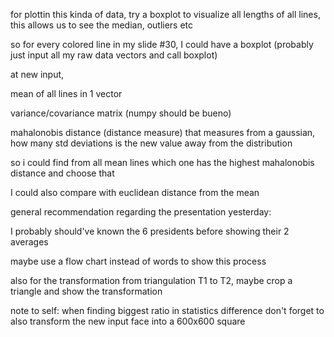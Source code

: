 for plottin this kinda of data, try a boxplot to visualize all lengths of all lines, this allows us to see the median, outliers etc



so for every colored line in my slide #30, I could have a boxplot (probably just input all my raw data vectors and call boxplot)

at new input, 



mean of all lines in 1 vector

variance/covariance matrix (numpy should be bueno)



mahalonobis distance (distance measure) that measures from a gaussian, how many std deviations is the new value away from the distribution

so i could find from all mean lines which one has the highest mahalonobis distance and choose that

I could also compare with euclidean distance from the mean





general recommendation regarding the presentation yesterday:

I probably should've known the 6 presidents before showing their 2 averages

maybe use a flow chart instead of words to show this process



also for the transformation from triangulation T1 to T2, maybe crop a triangle and show the transformation





note to self: when finding biggest ratio in statistics difference don't forget to also transform the new input face into a 600x600 square
